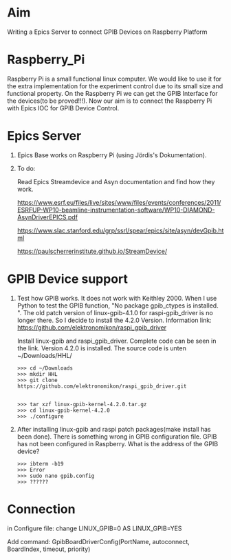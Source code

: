 # Aim
Writing a Epics Server to connect GPIB Devices on Raspberry Platform 

# Raspberry_Pi
Raspberry Pi is a small functional linux computer. We would like to use it for the extra implementation for the experiment control due to its small size and functional property. On the Raspberry Pi we can get the GPIB Interface for the devices(to be proved!!!). Now our aim is to connect the Raspberry Pi with Epics IOC for GPIB Device Control.


# Epics Server 
1. Epics Base works on Raspberry Pi (using Jördis's Dokumentation).

2. To do: 

   Read Epics Streamdevice and Asyn documentation and find how they work. 
   
   https://www.esrf.eu/files/live/sites/www/files/events/conferences/2011/ESRFUP-WP10-beamline-instrumentation-software/WP10-DIAMOND-AsynDriverEPICS.pdf
   
   https://www.slac.stanford.edu/grp/ssrl/spear/epics/site/asyn/devGpib.html
   
   https://paulscherrerinstitute.github.io/StreamDevice/
   
# GPIB Device support
1. Test how GPIB works. It does not work with Keithley 2000. When I use Python to test the GPIB function, "No package gpib_ctypes is installed. ". The old patch version of linux-gpib-4.1.0 for raspi-gpib_driver is no longer there. So I decide to install the 4.2.0 Version. Information link: https://github.com/elektronomikon/raspi_gpib_driver

      Install linux-gpib and raspi_gpib_driver. Complete code can be seen in the link. Version 4.2.0 is installed. The source code is unten ~/Downloads/HHL/

      
       >>> cd ~/Downloads
       >>> mkdir HHL
       >>> git clone https://github.com/elektronomikon/raspi_gpib_driver.git


       >>> tar xzf linux-gpib-kernel-4.2.0.tar.gz
       >>> cd linux-gpib-kernel-4.2.0
       >>> ./configure
       
2. After installing linux-gpib and raspi patch packages(make install has been done). There is something wrong in GPIB configuration file. GPIB has not been configured in Raspberry. What is the address of the GPIB device? 
       
       >>> ibterm -b19
       >>> Error
       >>> sudo nano gpib.config
       >>> ??????
            
# Connection 
in Configure file:
change LINUX_GPIB=0 AS LINUX_GPIB=YES

Add command: GpibBoardDriverConfig(PortName, autoconnect, BoardIndex, timeout, priority)
